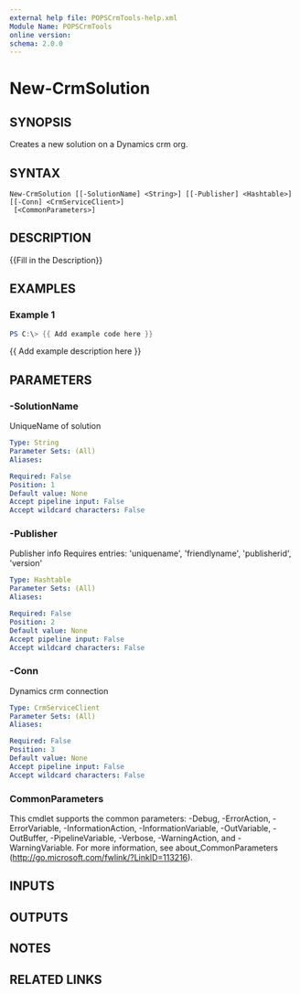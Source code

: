 ```yaml
---
external help file: POPSCrmTools-help.xml
Module Name: POPSCrmTools
online version:
schema: 2.0.0
---
```


# New-CrmSolution

## SYNOPSIS
Creates a new solution on a Dynamics crm org.

## SYNTAX

```
New-CrmSolution [[-SolutionName] <String>] [[-Publisher] <Hashtable>] [[-Conn] <CrmServiceClient>]
 [<CommonParameters>]
```

## DESCRIPTION
{{Fill in the Description}}

## EXAMPLES

### Example 1
```powershell
PS C:\> {{ Add example code here }}
```

{{ Add example description here }}

## PARAMETERS

### -SolutionName
UniqueName of solution

```yaml
Type: String
Parameter Sets: (All)
Aliases:

Required: False
Position: 1
Default value: None
Accept pipeline input: False
Accept wildcard characters: False
```

### -Publisher
Publisher info
Requires entries: 'uniquename', 'friendlyname', 'publisherid', 'version'

```yaml
Type: Hashtable
Parameter Sets: (All)
Aliases:

Required: False
Position: 2
Default value: None
Accept pipeline input: False
Accept wildcard characters: False
```

### -Conn
Dynamics crm connection

```yaml
Type: CrmServiceClient
Parameter Sets: (All)
Aliases:

Required: False
Position: 3
Default value: None
Accept pipeline input: False
Accept wildcard characters: False
```

### CommonParameters
This cmdlet supports the common parameters: -Debug, -ErrorAction, -ErrorVariable, -InformationAction, -InformationVariable, -OutVariable, -OutBuffer, -PipelineVariable, -Verbose, -WarningAction, and -WarningVariable.
For more information, see about_CommonParameters (http://go.microsoft.com/fwlink/?LinkID=113216).

## INPUTS

## OUTPUTS

## NOTES

## RELATED LINKS
